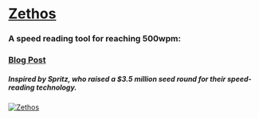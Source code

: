 [Zethos](http://zethos.zolmeister.com/)
======
### A speed reading tool for reaching 500wpm:
### [Blog Post](http://www.zolmeister.com/2014/03/zethos-35-million-in-1kb.html)
##### Inspired by Spritz, who raised a $3.5 million seed round for their speed-reading technology.
[![Zethos](http://4.bp.blogspot.com/-fwxtkVefC2w/Ux0xB0zKv_I/AAAAAAAACcY/v4-MYpaENck/s1600/Selection_090.png)](http://zethos.zolmeister.com/)
